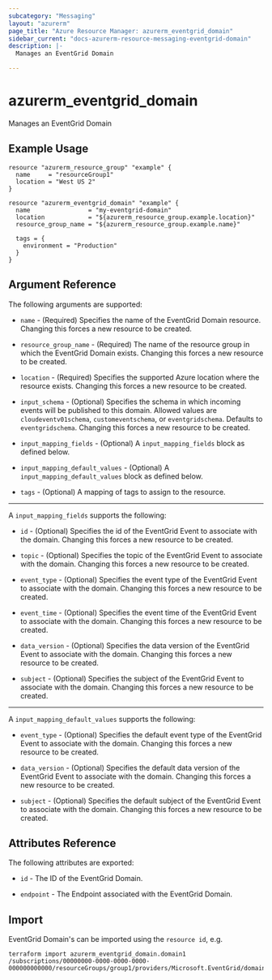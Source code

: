 ```yaml
---
subcategory: "Messaging"
layout: "azurerm"
page_title: "Azure Resource Manager: azurerm_eventgrid_domain"
sidebar_current: "docs-azurerm-resource-messaging-eventgrid-domain"
description: |-
  Manages an EventGrid Domain

---
```


# azurerm_eventgrid_domain

Manages an EventGrid Domain

## Example Usage

```hcl
resource "azurerm_resource_group" "example" {
  name     = "resourceGroup1"
  location = "West US 2"
}

resource "azurerm_eventgrid_domain" "example" {
  name                = "my-eventgrid-domain"
  location            = "${azurerm_resource_group.example.location}"
  resource_group_name = "${azurerm_resource_group.example.name}"

  tags = {
    environment = "Production"
  }
}
```

## Argument Reference

The following arguments are supported:

* `name` - (Required) Specifies the name of the EventGrid Domain resource. Changing this forces a new resource to be created.

* `resource_group_name` - (Required) The name of the resource group in which the EventGrid Domain exists. Changing this forces a new resource to be created.

* `location` - (Required) Specifies the supported Azure location where the resource exists. Changing this forces a new resource to be created.

* `input_schema` - (Optional) Specifies the schema in which incoming events will be published to this domain. Allowed values are `cloudeventv01schema`, `customeventschema`, or `eventgridschema`. Defaults to `eventgridschema`. Changing this forces a new resource to be created.

* `input_mapping_fields` - (Optional) A `input_mapping_fields` block as defined below.

* `input_mapping_default_values` - (Optional) A `input_mapping_default_values` block as defined below.

* `tags` - (Optional) A mapping of tags to assign to the resource.

---

A `input_mapping_fields` supports the following:

* `id` - (Optional) Specifies the id of the EventGrid Event to associate with the domain. Changing this forces a new resource to be created.

* `topic` - (Optional) Specifies the topic of the EventGrid Event to associate with the domain. Changing this forces a new resource to be created.

* `event_type` - (Optional) Specifies the event type of the EventGrid Event to associate with the domain. Changing this forces a new resource to be created.

* `event_time` - (Optional) Specifies the event time of the EventGrid Event to associate with the domain. Changing this forces a new resource to be created.

* `data_version` - (Optional) Specifies the data version of the EventGrid Event to associate with the domain. Changing this forces a new resource to be created.

* `subject` - (Optional) Specifies the subject of the EventGrid Event to associate with the domain. Changing this forces a new resource to be created.

---

A `input_mapping_default_values` supports the following: 

* `event_type` - (Optional) Specifies the default event type of the EventGrid Event to associate with the domain. Changing this forces a new resource to be created.

* `data_version` - (Optional) Specifies the default data version of the EventGrid Event to associate with the domain. Changing this forces a new resource to be created.

* `subject` - (Optional) Specifies the default subject of the EventGrid Event to associate with the domain. Changing this forces a new resource to be created.

## Attributes Reference

The following attributes are exported:

* `id` - The ID of the EventGrid Domain.

* `endpoint` - The Endpoint associated with the EventGrid Domain.

## Import

EventGrid Domain's can be imported using the `resource id`, e.g.

```shell
terraform import azurerm_eventgrid_domain.domain1 /subscriptions/00000000-0000-0000-0000-000000000000/resourceGroups/group1/providers/Microsoft.EventGrid/domains/domain1
```
